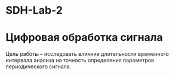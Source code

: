 # SDH-Lab-2
# Цифровая обработка сигнала
Цель работы – исследовать влияние длительности временного интервала анализа на точность определения параметров периодического сигнала.
